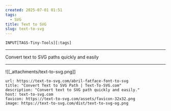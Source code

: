 ```yaml
---
created: 2025-07-01 01:51
tags:
  - SVG
title: Text to SVG
slug: text-to-svg
---
```

```meta-bind
INPUT[TAGS-Tiny-Tools][:tags]
```

___
Convert text to SVG paths quickly and easily
___

![[_attachments/text-to-svg.png]]

```cardlink
url: https://text-to-svg.com/abril-fatface-font-to-svg
title: "Convert Text to SVG Path | Text-To-SVG.com"
description: "Convert text to SVG path quickly and easily."
host: text-to-svg.com
favicon: https://text-to-svg.com/assets/favicon-32x32.png
image: https://text-to-svg.com/dist/text-to-svg-og.png
```
